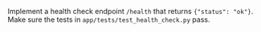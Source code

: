Implement a health check endpoint `/health` that returns `{"status": "ok"}`. Make sure the tests in `app/tests/test_health_check.py` pass.
